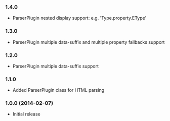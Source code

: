### 1.4.0

  * ParserPlugin nested display support: e.g. 'Type.property.EType'

### 1.3.0

  * ParserPlugin multiple data-suffix and multiple property fallbacks support

### 1.2.0

  * ParserPlugin multiple data-suffix support

### 1.1.0

  * Added ParserPlugin class for HTML parsing

### 1.0.0 (2014-02-07)

  * Initial release